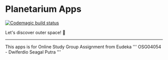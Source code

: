 # Planetarium Apps
[![Codemagic build status](https://api.codemagic.io/apps/5cfd1a30082482000c4d84ed/5cfd1a30082482000c4d84ec/status_badge.svg)](https://codemagic.io/apps/5cfd1a30082482000c4d84ed/5cfd1a30082482000c4d84ec/latest_build)

Let's discover outer space! :stars:

---
This apps is for Online Study Group Assignment from Eudeka
'''
OSG04054 - Dwiferdio Seagal Putra
'''
